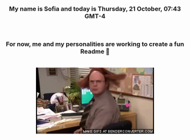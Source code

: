 


<div align="center">
<h3 >My name is Sofia and today is Thursday, 21 October, 07:43 GMT-4</h3><br>
<h3 >For now, me and my personalities are working to create a fun Readme 👋
</h3><br>
<img src='img/dwight.gif' alt='working...'/>
</div>
